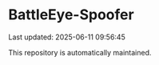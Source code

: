 # BattleEye-Spoofer

Last updated: 2025-06-11 09:56:45

This repository is automatically maintained.
